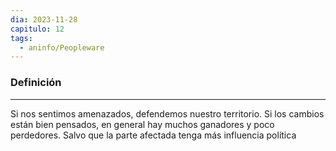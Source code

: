 ```yaml
---
dia: 2023-11-28
capitulo: 12
tags:
  - aninfo/Peopleware
---
```

### Definición
---
Si nos sentimos amenazados, defendemos nuestro territorio. Si los cambios están bien pensados, en general hay muchos ganadores y poco perdedores. Salvo que la parte afectada tenga más influencia política